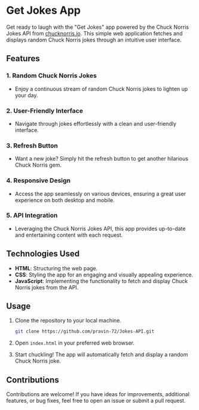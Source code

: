 # Get Jokes App

Get ready to laugh with the "Get Jokes" app powered by the Chuck Norris Jokes API from [chucknorris.io](https://api.chucknorris.io/). This simple web application fetches and displays random Chuck Norris jokes through an intuitive user interface.

## Features

### 1. **Random Chuck Norris Jokes**
   - Enjoy a continuous stream of random Chuck Norris jokes to lighten up your day.

### 2. **User-Friendly Interface**
   - Navigate through jokes effortlessly with a clean and user-friendly interface.

### 3. **Refresh Button**
   - Want a new joke? Simply hit the refresh button to get another hilarious Chuck Norris gem.

### 4. **Responsive Design**
   - Access the app seamlessly on various devices, ensuring a great user experience on both desktop and mobile.

### 5. **API Integration**
   - Leveraging the Chuck Norris Jokes API, this app provides up-to-date and entertaining content with each request.

## Technologies Used

- **HTML**: Structuring the web page.
- **CSS**: Styling the app for an engaging and visually appealing experience.
- **JavaScript**: Implementing the functionality to fetch and display Chuck Norris jokes from the API.

## Usage

1. Clone the repository to your local machine.
   ```bash
   git clone https://github.com/pravin-72/Jokes-API.git
   ```

2. Open `index.html` in your preferred web browser.

3. Start chuckling! The app will automatically fetch and display a random Chuck Norris joke.

## Contributions

Contributions are welcome! If you have ideas for improvements, additional features, or bug fixes, feel free to open an issue or submit a pull request.
